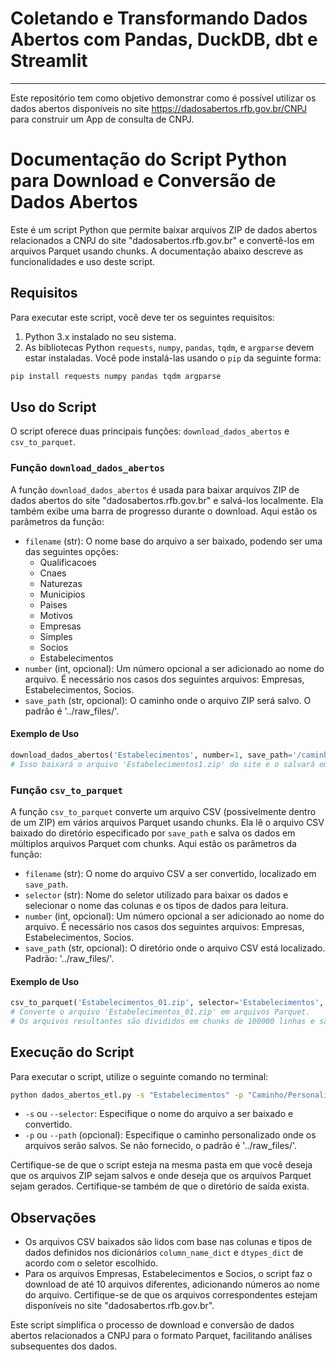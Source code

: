 # Coletando e Transformando Dados Abertos com Pandas, DuckDB, dbt e Streamlit

---

Este repositório tem como objetivo demonstrar como é possível utilizar os dados abertos disponíveis no site https://dadosabertos.rfb.gov.br/CNPJ para construir um App de consulta de CNPJ.

# Documentação do Script Python para Download e Conversão de Dados Abertos

Este é um script Python que permite baixar arquivos ZIP de dados abertos relacionados a CNPJ do site "dadosabertos.rfb.gov.br" e convertê-los em arquivos Parquet usando chunks. A documentação abaixo descreve as funcionalidades e uso deste script.

## Requisitos

Para executar este script, você deve ter os seguintes requisitos:

1. Python 3.x instalado no seu sistema.
2. As bibliotecas Python `requests`, `numpy`, `pandas`, `tqdm`, e `argparse` devem estar instaladas. Você pode instalá-las usando o `pip` da seguinte forma:

```bash
pip install requests numpy pandas tqdm argparse
```

## Uso do Script

O script oferece duas principais funções: `download_dados_abertos` e `csv_to_parquet`.

### Função `download_dados_abertos`

A função `download_dados_abertos` é usada para baixar arquivos ZIP de dados abertos do site "dadosabertos.rfb.gov.br" e salvá-los localmente. Ela também exibe uma barra de progresso durante o download. Aqui estão os parâmetros da função:

- `filename` (str): O nome base do arquivo a ser baixado, podendo ser uma das seguintes opções:
    - Qualificacoes
    - Cnaes
    - Naturezas
    - Municipios
    - Paises
    - Motivos
    - Empresas
    - Simples
    - Socios
    - Estabelecimentos
- `number` (int, opcional): Um número opcional a ser adicionado ao nome do arquivo. É necessário nos casos dos seguintes arquivos: Empresas, Estabelecimentos, Socios.
- `save_path` (str, opcional): O caminho onde o arquivo ZIP será salvo. O padrão é '../raw_files/'.

#### Exemplo de Uso

```python
download_dados_abertos('Estabelecimentos', number=1, save_path='/caminho/personalizado/')
# Isso baixará o arquivo 'Estabelecimentos1.zip' do site e o salvará em '/caminho/personalizado/'
```

### Função `csv_to_parquet`

A função `csv_to_parquet` converte um arquivo CSV (possivelmente dentro de um ZIP) em vários arquivos Parquet usando chunks. Ela lê o arquivo CSV baixado do diretório especificado por `save_path` e salva os dados em múltiplos arquivos Parquet com chunks. Aqui estão os parâmetros da função:

- `filename` (str): O nome do arquivo CSV a ser convertido, localizado em `save_path`.
- `selector` (str): Nome do seletor utilizado para baixar os dados e selecionar o nome das colunas e os tipos de dados para leitura.
- `number` (int, opcional): Um número opcional a ser adicionado ao nome do arquivo. É necessário nos casos dos seguintes arquivos: Empresas, Estabelecimentos, Socios.
- `save_path` (str, opcional): O diretório onde o arquivo CSV está localizado. Padrão: '../raw_files/'.

#### Exemplo de Uso

```python
csv_to_parquet('Estabelecimentos_01.zip', selector='Estabelecimentos', number=2, save_path='/caminho/do/arquivo/')
# Converte o arquivo 'Estabelecimentos_01.zip' em arquivos Parquet.
# Os arquivos resultantes são divididos em chunks de 100000 linhas e são salvos no diretório '/caminho/do/arquivo/'.
```

## Execução do Script

Para executar o script, utilize o seguinte comando no terminal:

```bash
python dados_abertos_etl.py -s "Estabelecimentos" -p "Caminho/Personalizado/"
```

- `-s` ou `--selector`: Especifique o nome do arquivo a ser baixado e convertido.
- `-p` ou `--path` (opcional): Especifique o caminho personalizado onde os arquivos serão salvos. Se não fornecido, o padrão é '../raw_files/'.

Certifique-se de que o script esteja na mesma pasta em que você deseja que os arquivos ZIP sejam salvos e onde deseja que os arquivos Parquet sejam gerados. Certifique-se também de que o diretório de saída exista.

## Observações

- Os arquivos CSV baixados são lidos com base nas colunas e tipos de dados definidos nos dicionários `column_name_dict` e `dtypes_dict` de acordo com o seletor escolhido.
- Para os arquivos Empresas, Estabelecimentos e Socios, o script faz o download de até 10 arquivos diferentes, adicionando números ao nome do arquivo. Certifique-se de que os arquivos correspondentes estejam disponíveis no site "dadosabertos.rfb.gov.br".

Este script simplifica o processo de download e conversão de dados abertos relacionados a CNPJ para o formato Parquet, facilitando análises subsequentes dos dados.

